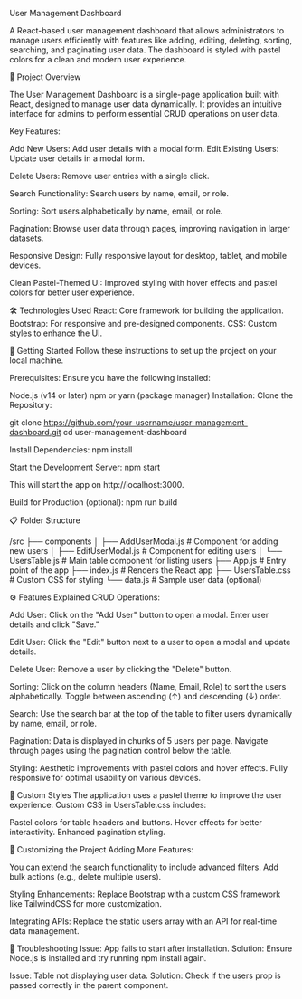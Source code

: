 User Management Dashboard

A React-based user management dashboard that allows administrators to manage users efficiently with features like adding, editing, deleting, sorting, searching, and paginating user data. The dashboard is styled with pastel colors for a clean and modern user experience.

🌟 Project Overview

The User Management Dashboard is a single-page application built with React, designed to manage user data dynamically. It provides an intuitive interface for admins to perform essential CRUD operations on user data.

Key Features:

Add New Users: Add user details with a modal form.
Edit Existing Users: Update user details in a modal form.

Delete Users: Remove user entries with a single click.

Search Functionality: Search users by name, email, or role.

Sorting: Sort users alphabetically by name, email, or role.

Pagination: Browse user data through pages, improving navigation in larger datasets.

Responsive Design: Fully responsive layout for desktop, tablet, and mobile devices.

Clean Pastel-Themed UI: Improved styling with hover effects and pastel colors for better user experience.

🛠️ Technologies Used
React: Core framework for building the application.
Bootstrap: For responsive and pre-designed components.
CSS: Custom styles to enhance the UI.

🚀 Getting Started
Follow these instructions to set up the project on your local machine.

Prerequisites:
Ensure you have the following installed:

Node.js (v14 or later)
npm or yarn (package manager)
Installation:
Clone the Repository:

git clone https://github.com/your-username/user-management-dashboard.git
cd user-management-dashboard

Install Dependencies:
npm install

Start the Development Server:
npm start

This will start the app on http://localhost:3000.

Build for Production (optional):
npm run build

📋 Folder Structure

/src
 ├── components
 │    ├── AddUserModal.js       # Component for adding new users
 │    ├── EditUserModal.js      # Component for editing users
 │    └── UsersTable.js         # Main table component for listing users
 ├── App.js                     # Entry point of the app
 ├── index.js                   # Renders the React app
 ├── UsersTable.css             # Custom CSS for styling
 └── data.js                    # Sample user data (optional)

⚙️ Features Explained
CRUD Operations:

Add User: Click on the "Add User" button to open a modal. Enter user details and click "Save."

Edit User: Click the "Edit" button next to a user to open a modal and update details.

Delete User: Remove a user by clicking the "Delete" button.

Sorting:
Click on the column headers (Name, Email, Role) to sort the users alphabetically.
Toggle between ascending (↑) and descending (↓) order.

Search:
Use the search bar at the top of the table to filter users dynamically by name, email, or role.

Pagination:
Data is displayed in chunks of 5 users per page.
Navigate through pages using the pagination control below the table.

Styling:
Aesthetic improvements with pastel colors and hover effects.
Fully responsive for optimal usability on various devices.

🎨 Custom Styles
The application uses a pastel theme to improve the user experience. Custom CSS in UsersTable.css includes:

Pastel colors for table headers and buttons.
Hover effects for better interactivity.
Enhanced pagination styling.

🔧 Customizing the Project
Adding More Features:

You can extend the search functionality to include advanced filters.
Add bulk actions (e.g., delete multiple users).

Styling Enhancements:
Replace Bootstrap with a custom CSS framework like TailwindCSS for more customization.

Integrating APIs:
Replace the static users array with an API for real-time data management.

🐛 Troubleshooting
Issue: App fails to start after installation.
Solution: Ensure Node.js is installed and try running npm install again.

Issue: Table not displaying user data.
Solution: Check if the users prop is passed correctly in the parent component.
